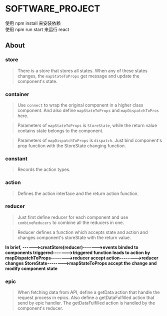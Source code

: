 # SOFTWARE_PROJECT

使用 npm install 来安装依赖<br/>
使用 npm run start 来运行 react <br/>

## About

### store

> There is a store that stores all states. When any of these states changes, the `mapStateToProps` get message and update the component's state.

### container

> Use `connect` to wrap the original component in a higher class component. And also define `mapStateToProps` and `mapDispatchToPros` here.

> Parameters of `mapStateToProps` is `StoreState`, while the return value contains state belongs to the component.

> Parameters of `mapDispatchToProps` is `dispatch`. Just bind component's prop function with the StoreState changing function.

### constant

> Records the action types.

### action

> Defines the action interface and the return action function.

### reducer

> Just first define reducer for each component and use `combineReducers` to combine all the reducers in one.

> Reducer defines a function which accepts state and action and changes component's storeState with the return value.

**In brief, ------>creatStore(reducer)------->events binded to components triggered------->triggered function leads to action by mapDispatchToProps-------->reducer accept action-------->reducer changes StoreState-------->mapStateToProps accept the change and modify component state**

### epic

> When fetching data from API, define a getData action that handle the request process in epics. Also define a getDataFulfilled action that send by epic handler. The getDataFulfilled action is handled by the component's reducer.
